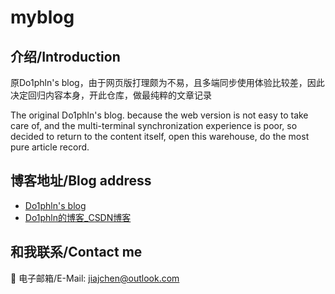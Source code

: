 # myblog

## 介绍/Introduction
原Do1phln's blog，由于网页版打理颇为不易，且多端同步使用体验比较差，因此决定回归内容本身，开此仓库，做最纯粹的文章记录

The original Do1phln's blog. because the web version is not easy to take care of, and the multi-terminal synchronization experience is poor, so decided to return to the content itself, open this warehouse, do the most pure article record.

## 博客地址/Blog address

- [Do1phln's blog](https://www.yuque.com/do1phln/blog)
- [Do1phln的博客_CSDN博客](https://blog.csdn.net/Do1phln)

## 和我联系/Contact me

:email: 电子邮箱/E-Mail: [jiajchen@outlook.com](mailto:jiajchencn@outlook.com)
